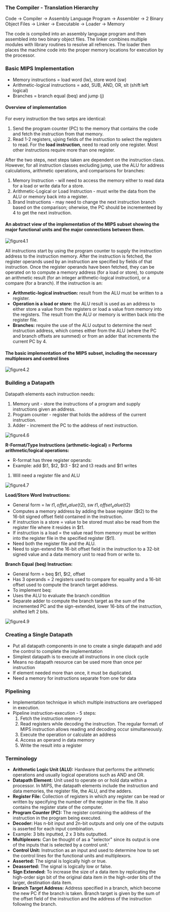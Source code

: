 ### **The Compiler - Translation Hierarchy**
Code -> Compiler -> Assembly Language Program -> Assembler -> 2 Binary Object Files -> Linker -> Executable -> Loader -> Memory

The code is compiled into an assembly language program and then assembled into two binary object files. The linker combines multiple modules with library routines to resolve all refrences. The loader then places the machine code into the proper memory locations for execution by the processor.

### **Basic MIPS Implementation**
- Memory instructions = load word (lw), store word (sw)
- Arithmetic-logical instructions = add, SUB, AND, OR, slt (shift left logical)
- Branches = branch equal (beq) and jump (j)

#### **Overview of implementation**
For every instruction the two setps are identical:

1. Send the program counter (PC) to the memory that contains the code and fetch the instruction from that memory.
2. Read 1-2 registers, ujsing fields of the instruction to select the registers to read. For the **load instruction**, need to read only one register. Most other instructions require more than one register.

After the two steps, next steps taken are dependent on the instruction class. However, for all instruction classes excluding jump, use the ALU for address calculations, arithmetic operations, and comparisons for branches:

1. Memory Instruction - will need to access the memory either to read data for a load or write data for a store.
2. Arithmetic-Logical or Load Instruction - must write the data from the ALU or memory back into a register.
3. Brand Instructions - may need to change the next instruction branch based on the comparison; oherwise, the PC should be incrementeed by 4 to get the next instruction.

#### **An abstract view of the implementation of the MIPS subset showing the major functional units and the major connections between them.**

![figure4.1](https://github.com/R-Ligier/ComputerArchitecture2/blob/master/figure4.1.png "Figure 4.1")

All instructions start by using the program counter to supply the instruction address to the instruction memory. After the instruction is fetched, the register operands used by an instruction are specified by fields of that instruction. Once the register operands have been fetched, they can be operated on to compute a memory address (for a load or store), to compute an arithmetic result (for an integer arithmetic-logical instruction), or a compare (for a branch).
If the instruction is an:
- **Arithmetic-logical instruction:** result from the ALU must be written to a register.
- **Operation is a load or store:** the ALU result is used as an address to either store a value from the registers or load a value from memory into the registers. The result from the ALU or memory is written back into the register file.
- **Branches:** require the use of the ALU output to determine the next instruction address, which comes either from the ALU (where the PC and branch offsets are summed) or from an adder that increments the current PC by 4.

#### **The basic implementation of the MIPS subset, including the necessary multiplexors and control lines**

![figure4.2](https://github.com/R-Ligier/ComputerArchitecture2/blob/master/figure4.2.png "Figure 4.2")

### **Building a Datapath**
Datapath elements each instruction needs:

1. Memory unit - store the instructions of a program and supply instructions given an address.
2. Program counter - register that holds the address of the current instruction.
3. Adder - increment the PC to the address of next instruction.

![figure4.6](https://github.com/R-Ligier/ComputerArchitecture2/blob/master/figure4.6.png "Figure 4.6")

**R-Format/Type Instructions (arthmetic-logical) = Performs arithmetic/logical operations:**
- R-format has three register operands:
- Example: add $t1, $t2, $t3 - $t2 and t3 reads and $t1 writes
1. Will need a register file and ALU

![figure4.7](https://github.com/R-Ligier/ComputerArchitecture2/blob/master/figure4.7.png "Figure 4.7")

**Load/Store Word Instructions:**
- General form = lw $t1, offet_value($t2), sw $t1, offset_value ($t2)
- Computes a memory address by adding the base register ($t2) to the 16-bit signed offset field contained in the instruction.
- If instruction is a store = value to be stored must also be read from the register file where it resides in $t1.
- If instruction is a load = the value read from memory must be written into the register file in the specified register ($t1).
- Need both the register file and the ALU.
- Need to sign-extend the 16-bit offset field in the instruction to a 32-bit signed value and a data memory unit to read from or write to.

**Branch Equal (beq) Instruction:**
- General form = beq $t1, $t2, offset
- Has 3 operands = 2 registers used to compare for equality and a 16-bit offset used to compute the branch target address.
- To implement beq:
- Uses the ALU to evaluate the branch condition
- Separate adder to compute the branch target as the sum of the incremented PC and the sign-extended, lower 16-bits of the instruction, shifted left 2 bits.

![figure4.9](https://github.com/R-Ligier/ComputerArchitecture2/blob/master/figure4.9.png "Figure 4.9")

### **Creating a Single Datapath**
- Put all datapath components in one to create a single datapath and add the control to complete the implementation
- Simplest datapath is to execute all instructions in one clock cycle
- Means no datapath resource can be used more than once per instruction
- If element needed more than once, it must be duplicated.
- Need a memory for instructions separate from one for data

### **Pipelining**
- Implementation technique in which multiple instructions are overlapped in execution.
-  Pipeline instruction-execution - 5 steps:
    1. Fetch the instruction memory
    2. Read registers while decoding the instruction. The regular format\ of MIPS instruction allows reading and decoding occur simultaneously.
    3. Execute the operation or calculate an address
    4. Access an operand in data memory
    5. Write the result into a register


### **Terminology**
- **Arithmetic Logic Unit (ALU):** Hardware that performs the arithmetic operations and usually logical operations such as AND and OR.
- **Datapath Element:** Unit used to operate on or hold data within a processor. In MIPS, the datapath elements include the instruction and data memories, the register file, the ALU, and the adders.
- **Register File:** Collection of registers in which any register can be read or written by specifying the number of the register in the file. It also contains the register state of the computer.
- **Program Counter (PC):** The register containing the address of the instruction in the program being executed.
- **Decoder:** Has n-bit input and 2n-bit outputs and only one of the outputs is asserted for each input combination.
- Example: 3 bits inputted, 2 x 3 bits outputted.
- **Multiplexors:** Can be thought of as a "selector" since its output is one of the inputs that is selected by a control unit.'
- **Control Unit:** Instruction as an input and used to determine how to set the control lines for the functional units and multiplexors.
- **Asserted:** The signal is logically high or true.
- **Deasserted:** The signal is logically low or false.
- **Sign Extended:** To increase the size of a data item by replicating the high-order sign bit of the original data item in the high-order bits of the larger, destination data item.
- **Branch Target Address:** Address specified in a branch, which become the new PC if the branch is taken. Branch target is given by the sum of the offset field of the instruction and the address of the instruction following the branch.


